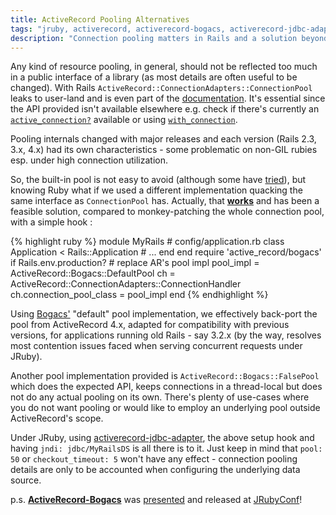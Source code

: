 ```yaml
---
title: ActiveRecord Pooling Alternatives
tags: "jruby, activerecord, activerecord-bogacs, activerecord-jdbc-adapter, rails"
description: "Connection pooling matters in Rails and a solution beyond ActiveRecord's built-in pool"
---
```


Any kind of resource pooling, in general, should not be reflected too much in a
public interface of a library (as most details are often useful to be changed).
With Rails `ActiveRecord::ConnectionAdapters::ConnectionPool` leaks to user-land
and is even part of the [documentation][2]. It's essential since the API
provided isn't available elsewhere e.g. check if there's currently an
[`active_connection?`][4] available or using [`with_connection`][3].

Pooling internals changed with major releases and each version (Rails 2.3, 3.x, 4.x)
had its own characteristics - some problematic on non-GIL rubies esp. under high
connection utilization.

So, the built-in pool is not easy to avoid (although some have [tried][4]), but
knowing Ruby what if we used a different implementation quacking the same interface
as `ConnectionPool` has. Actually, that [**works**][6] and has been a feasible
solution, compared to monkey-patching the whole connection pool, with a simple hook :

{% highlight ruby %}
module MyRails # config/application.rb
  class Application < Rails::Application
    # ...
  end
end
require 'active_record/bogacs'
if Rails.env.production? # replace AR's pool impl
  pool_impl = ActiveRecord::Bogacs::DefaultPool
  ch = ActiveRecord::ConnectionAdapters::ConnectionHandler
  ch.connection_pool_class = pool_impl
end
{% endhighlight %}

<!--
with
contention/concurrency issues faced under heavy concurrency (with JRuby).-->

Using [Bogacs'][6] "default" pool implementation, we effectively back-port the pool
from ActiveRecord 4.x, adapted for compatibility with previous versions, for applications
running old Rails - say 3.2.x (by the way, resolves most contention issues
faced when serving concurrent requests under JRuby).

Another pool implementation provided is `ActiveRecord::Bogacs::FalsePool` which
does the expected API, keeps connections in a thread-local but does not do any
actual pooling on its own. There's plenty of use-cases where you do not want
pooling or would like to employ an underlying pool outside ActiveRecord's scope.

Under JRuby, using [activerecord-jdbc-adapter][7], the above setup hook and having
`jndi: jdbc/MyRailsDS` is all there is to it. Just keep in mind that `pool: 50` or
`checkout_timeout: 5` won't have any effect - connection pooling details are only
to be accounted when configuring the underlying data source.

p.s. [**ActiveRecord-Bogacs**][6] was [presented][8] and released at
<a target="_blank" href="http://kares.org/jrubyconf-2014/#/section-7/page-1" title="JRuby (on Rails) Knacks - JRubyConf 2014">JRubyConf</a>!

[1]: http://guides.rubyonrails.org/v4.2/active_record_basics.html
[2]: http://api.rubyonrails.org/v4.2/classes/ActiveRecord/ConnectionAdapters/ConnectionPool.html
[3]: http://api.rubyonrails.org/v4.2/classes/ActiveRecord/ConnectionAdapters/ConnectionPool.html#method-i-with_connection
[4]: http://api.rubyonrails.org/v4.2/classes/ActiveRecord/ConnectionAdapters/ConnectionPool.html#method-i-active_connection-3F
[5]: https://gist.github.com/nicksieger/300782
[6]: https://github.com/kares/activerecord-bogacs
[7]: https://github.com/jruby/activerecord-jdbc-adapter
[8]: http://kares.org/jrubyconf-2014/
